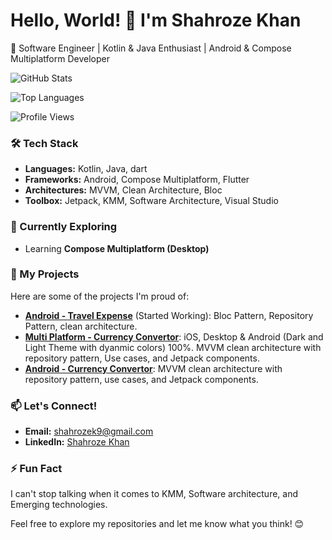 # Hello, World! 👋 I'm Shahroze Khan

🚀 Software Engineer | Kotlin & Java Enthusiast | Android & Compose Multiplatform Developer

![GitHub Stats](https://github-readme-stats.vercel.app/api?username=shahrozekhan&theme=jolly&show_icons=true&locale=en)

![Top Languages](https://github-readme-stats.vercel.app/api/top-langs?username=shahrozekhan&show_icons=true&theme=jolly&locale=en&layout=compact)

![Profile Views](https://komarev.com/ghpvc/?username=shahrozekhan&label=Profile%20views&color=0e75b6&style=flat)

### 🛠️ Tech Stack

- **Languages:** Kotlin, Java, dart
- **Frameworks:** Android, Compose Multiplatform, Flutter
- **Architectures:** MVVM, Clean Architecture, Bloc
- **Toolbox:** Jetpack, KMM, Software Architecture, Visual Studio

### 🌱 Currently Exploring

- Learning **Compose Multiplatform (Desktop)**

### 📂 My Projects

Here are some of the projects I'm proud of:
- [**Android - Travel Expense**](https://github.com/shahrozekhan/fcc) (Started Working): Bloc Pattern, Repository Pattern, clean architecture.
- [**Multi Platform - Currency Convertor**](https://github.com/shahrozekhan/KMPCurrencyConvertor): iOS, Desktop & Android (Dark and Light Theme with dyanmic colors) 100%. MVVM clean architecture with repository pattern, Use cases, and Jetpack components.
- [**Android - Currency Convertor**](https://github.com/shahrozekhan/CurrencyConvertorAndroid): MVVM clean architecture with repository pattern, use cases, and Jetpack components.

### 📫 Let's Connect!

- **Email:** [shahrozek9@gmail.com](mailto:shahrozek9@gmail.com)
- **LinkedIn:** [Shahroze Khan](https://www.linkedin.com/in/shahroze-khan-96085259/)

### ⚡ Fun Fact

I can't stop talking when it comes to KMM, Software architecture, and Emerging technologies.

Feel free to explore my repositories and let me know what you think! 😊
